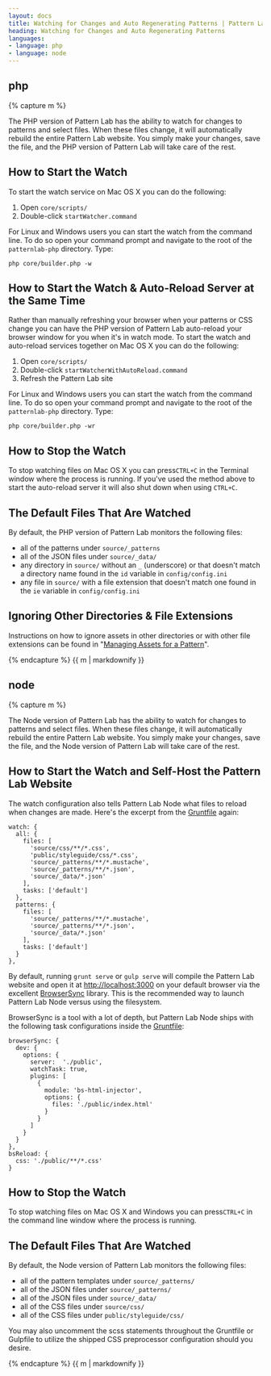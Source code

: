 ```yaml
---
layout: docs
title: Watching for Changes and Auto Regenerating Patterns | Pattern Lab
heading: Watching for Changes and Auto Regenerating Patterns
languages:
- language: php
- language: node
---
```


<!--- start php -->

<div class="tab-panel" id="php">
<h2 class="language-title">php</h2>

{% capture m %}

The PHP version of Pattern Lab has the ability to watch for changes to patterns and select files. When these files change, it will automatically rebuild the entire Pattern Lab website. You simply make your changes, save the file, and the PHP version of Pattern Lab will take care of the rest.

## How to Start the Watch

To start the watch service on Mac OS X you can do the following:

1. Open `core/scripts/`
2. Double-click `startWatcher.command`

For Linux and Windows users you can start the watch from the command line. To do so open your command prompt and navigate to the root of the `patternlab-php` directory. Type:

    php core/builder.php -w

## How to Start the Watch & Auto-Reload Server at the Same Time

Rather than manually refreshing your browser when your patterns or CSS change you can have the PHP version of Pattern Lab auto-reload your browser window for you when it's in watch mode. To start the watch and auto-reload services together on Mac OS X you can do the following:

1. Open `core/scripts/`
2. Double-click `startWatcherWithAutoReload.command`
3. Refresh the Pattern Lab site

For Linux and Windows users you can start the watch from the command line. To do so open your command prompt and navigate to the root of the `patternlab-php` directory. Type:

    php core/builder.php -wr

## How to Stop the Watch

To stop watching files on Mac OS X you can press`CTRL+C` in the Terminal window where the process is running. If you've used the method above to start the auto-reload server it will also shut down when using `CTRL+C`.

## The Default Files That Are Watched

By default, the PHP version of Pattern Lab monitors the following files:

* all of the patterns under `source/_patterns`
* all of the JSON files under `source/_data/`
* any directory in `source/` without an `_` (underscore) or that doesn't match a directory name found in the `id` variable in `config/config.ini`
* any file in `source/` with a file extension that doesn't match one found in the `ie` variable in `config/config.ini`

## Ignoring Other Directories & File Extensions

Instructions on how to ignore assets in other directories or with other file extensions can be found in "[Managing Assets for a Pattern](/docs/pattern-managing-assets.html)".

{% endcapture %}
{{ m | markdownify }}

</div>

<!--- end php -->


<!--- start node -->

<div class="tab-panel" id="node">
<h2 class="language-title">node</h2>

{% capture m %}

The Node version of Pattern Lab has the ability to watch for changes to patterns and select files. When these files change, it will automatically rebuild the entire Pattern Lab website. You simply make your changes, save the file, and the Node version of Pattern Lab will take care of the rest.

## How to Start the Watch and Self-Host the Pattern Lab Website

The watch configuration also tells Pattern Lab Node what files to reload when changes are made. Here's the excerpt from the [Gruntfile](https://github.com/pattern-lab/patternlab-node/blob/master/Gruntfile.js) again:

```
watch: {
  all: {
    files: [
      'source/css/**/*.css',
      'public/styleguide/css/*.css',
      'source/_patterns/**/*.mustache',
      'source/_patterns/**/*.json',
      'source/_data/*.json'
    ],
    tasks: ['default']
  },
  patterns: {
    files: [
      'source/_patterns/**/*.mustache',
      'source/_patterns/**/*.json',
      'source/_data/*.json'
    ],
    tasks: ['default']
  }
},
```
By default, running `grunt serve` or `gulp serve` will compile the Pattern Lab website and open it at [http://localhost:3000](http://localhost:3000) on your default browser via the excellent [BrowserSync](http://www.browsersync.io/docs/) library. This is the recommended way to launch Pattern Lab Node versus using the filesystem.

BrowserSync is a tool with a lot of depth, but Pattern Lab Node ships with the following task configurations inside the [Gruntfile](https://github.com/pattern-lab/patternlab-node/blob/master/Gruntfile.js):

```
browserSync: {
  dev: {
    options: {
      server:  './public',
      watchTask: true,
      plugins: [
        {
          module: 'bs-html-injector',
          options: {
            files: './public/index.html'
          }
        }
      ]
    }
  }
},
bsReload: {
  css: './public/**/*.css'
}
```

## How to Stop the Watch

To stop watching files on Mac OS X and Windows you can press`CTRL+C` in the command line window where the process is running.

## The Default Files That Are Watched

By default, the Node version of Pattern Lab monitors the following files:

* all of the pattern templates under `source/_patterns/`
* all of the JSON files under `source/_patterns/`
* all of the JSON files under `source/_data/`
* all of the CSS files under `source/css/`
* all of the CSS files under `public/styleguide/css/`

You may also uncomment the scss statements throughout the Gruntfile or Gulpfile to utilize the shipped CSS preprocessor configuration should you desire.

{% endcapture %}
{{ m | markdownify }}

</div>

<!--- end node -->
